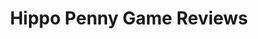 ---
title: Hippo Penny Game Reviews
layout: scoredetail
permalink: /meta-score/wuthering-waves
header:
  teaser: /assets/images/wuthering-waves.jpg
  video:
    id: iB9jXayDDSM
    provider: youtube
---